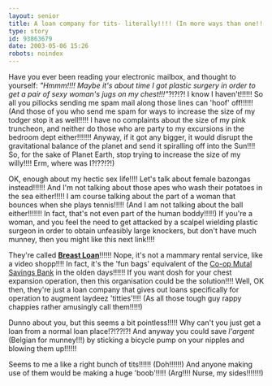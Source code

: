 ```yaml
---
layout: senior
title: A loan company for tits- literally!!!! (In more ways than one!!!!)
type: story
id: 93863679
date: 2003-05-06 15:26
robots: noindex
---
```


Have you ever been reading your electronic mailbox, and thought to yourself: <i>"Hmmm!!!! Maybe it's about time I got plastic surgery in order to get a pair of sexy woman's jugs on my chest!!!"</i>?!?!?! I know I haven't!!!!!! So all you pillocks sending me spam mail along those lines can 'hoof' off!!!!!! (And those of you who send me spam for ways to increase the size of my todger stop it as well!!!!! I have no complaints about the size of my pink truncheon, and neither do those who are party to my excursions in the bedroom dept either!!!!!!! Anyway, if it got any bigger, it would disrupt the gravitational balance of the planet and send it spiralling off into the Sun!!!! So, for the sake of Planet Earth, stop trying to increase the size of my willy!!!! Erm, where was I?!??!?!)<p>OK, enough about my hectic sex life!!!! Let's talk about female bazongas instead!!!!!! And I'm not talking about those apes who wash their potatoes in the sea either!!!!! I am course talking about the part of a woman that bounces when she plays tennis!!!!! (And I am not talking about the ball either!!!!!!! In fact, that's not even part of the human boddy!!!!!) If you're a woman, and you feel the need to get attacked by a scalpel wielding plastic surgeon in order to obtain unfeasibly large knockers, but don't have much munney, then you might like this next link!!!!<p>They're called <b><a href="http://breastloan.com/">Breast Loan</a></b>!!!!!! Nope, it's not a mammary rental service, like a video shopp!!!! In fact, it's the 'fun bags' equivalent of the <a href="http://www.co-operativebank.co.uk/">Co-op Mutal Savings Bank</a> in the olden days!!!!!! If you want dosh for your chest expansion operation, then this organisation could be the solution!!!! Well, OK then, they're just a loan company that gives out loans specifically for operation to augment laydeez 'titties'!!!! (As all those tough guy rappy chappies rather amusingly call them!!!!!)<p>Dunno about you, but this seems a bit pointless!!!!! Why can't you just get a loan from a normal loan place!?!??!?! And anyway you could save <i>l'argent</i> (Belgian for munney!!!)  by sticking a bicycle pump on your nipples and blowing them up!!!!!!<p>Seems to me a like a right bunch of tits!!!!!! (Doh!!!!!!) And anyone making use of them would be making a huge 'boob'!!!!! (Arg!!!! Nurse, my sides!!!!!!!)
<div style="clear: both;"></div>
</p></p></p></p>